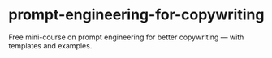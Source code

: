 # prompt-engineering-for-copywriting
Free mini-course on prompt engineering for better copywriting — with templates and examples.
